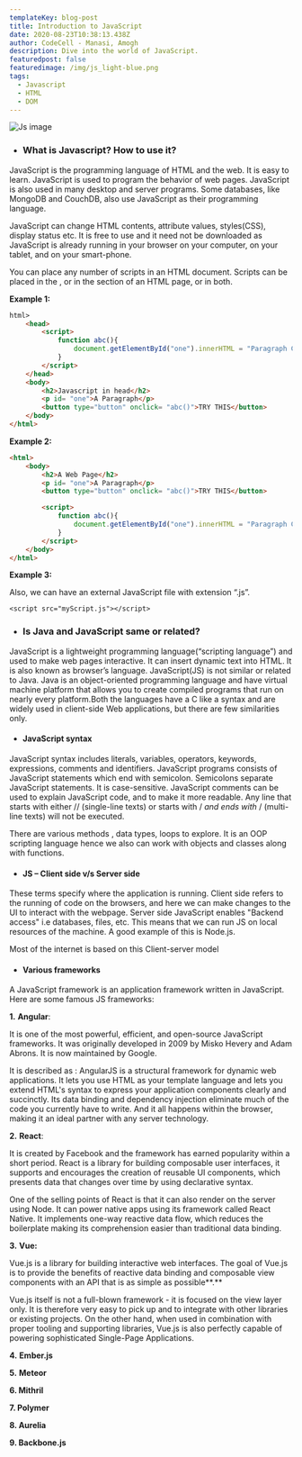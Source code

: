```yaml
---
templateKey: blog-post
title: Introduction to JavaScript
date: 2020-08-23T10:38:13.438Z
author: CodeCell - Manasi, Amogh
description: Dive into the world of JavaScript.
featuredpost: false
featuredimage: /img/js_light-blue.png
tags:
  - Javascript
  - HTML
  - DOM
---
```

![](/img/js.jpg "Js image")

* ### **What is Javascript? How to use it?**

JavaScript is the programming language of HTML and the web. It is easy to learn. JavaScript is used to program the behavior of web pages. JavaScript is also used in many desktop and server programs. Some databases, like MongoDB and CouchDB, also use JavaScript as their programming language.

JavaScript can change HTML contents, attribute values, styles(CSS), display status etc. It is free to use and it need not be downloaded as JavaScript is already running in your browser on your computer, on your tablet, and on your smart-phone.

You can place any number of scripts in an HTML document. Scripts can be placed in the <body>, or in the <head> section of an HTML page, or in both.

**Example 1:** 

```html
html>
    <head>
        <script>
            function abc(){
                document.getElementById("one").innerHTML = "Paragraph Changed";
            }
        </script>
    </head>
    <body>
        <h2>Javascript in head</h2>
        <p id= "one">A Paragraph</p>
        <button type="button" onclick= "abc()">TRY THIS</button>
    </body>
</html>
```

**Example 2:**

```html
<html>
    <body>
        <h2>A Web Page</h2>
        <p id= "one">A Paragraph</p>
        <button type="button" onclick= "abc()">TRY THIS</button>

        <script>
            function abc(){
                document.getElementById("one").innerHTML = "Paragraph Changed";
            }
        </script>
    </body>
</html>
```

**Example 3:**

Also, we can have an external JavaScript file with extension “.js”.

```
<script src="myScript.js"></script>
```

* ### Is Java and JavaScript same or related?

JavaScript is a lightweight programming language(“scripting language”) and used to make web pages interactive. It can insert dynamic text into HTML. It is also known as browser’s language. JavaScript(JS) is not similar or related to Java. Java is an object-oriented programming language and have virtual machine platform that allows you to create compiled programs that run on nearly every platform.Both the languages have a C like a syntax and are widely used in client-side Web applications, but there are few similarities only.

* #### JavaScript syntax

JavaScript syntax includes literals, variables, operators, keywords, expressions, comments and identifiers. JavaScript programs consists of JavaScript statements which end with semicolon. Semicolons separate JavaScript statements. It is case-sensitive. JavaScript comments can be used to explain JavaScript code, and to make it more readable. Any line that starts with either // (single-line texts) or starts with / *and ends with* / (multi-line texts) will not be executed.

There are various methods , data types, loops to explore. It is an OOP scripting language hence we also can work with objects and classes along with functions.

* #### JS – Client side v/s Server side

These terms specify where the application is running. Client side refers to the running of code on the browsers, and here we can make changes to the UI to interact with the webpage. Server side JavaScript enables "Backend access" i.e databases, files, etc. This means that we can run JS on local resources of the machine. A good example of this is Node.js. 

Most of the internet is based on this Client-server model

* #### Various frameworks

A JavaScript framework is an application framework written in JavaScript.
Here are some famous JS frameworks:

**1.** **Angular**: 

It is one of the most powerful, efficient, and open-source JavaScript frameworks. It was originally developed in 2009 by Misko Hevery and Adam Abrons. It is now maintained by Google.

It is described as :  AngularJS is a structural framework for dynamic web applications. It lets you use HTML as your template language and lets you extend HTML's syntax to express your application components clearly and succinctly. Its data binding and dependency injection eliminate much of the code you currently have to write. And it all happens within the browser, making it an ideal partner with any server technology.

**2.** **React**: 

It is created by Facebook and the framework has earned popularity within a short period. React is a library for building composable user interfaces, it supports and encourages the creation of reusable UI components, which presents data that changes over time by using declarative syntax.

One of the selling points of React is that it can also render on the server using Node. It can power native apps using its framework called React Native. It implements one-way reactive data flow, which reduces the boilerplate making its comprehension easier than traditional data binding.

**3.** **Vue:** 

Vue.js is a library for building interactive web interfaces. The goal of Vue.js is to provide the benefits of reactive data binding and composable view components with an API that is as simple as possible**.**

Vue.js itself is not a full-blown framework - it is focused on the view layer only. It is therefore very easy to pick up and to integrate with other libraries or existing projects. On the other hand, when used in combination with proper tooling and supporting libraries, Vue.js is also perfectly capable of powering sophisticated Single-Page Applications.

**4.** **Ember.js**

**5.** **Meteor**

**6. Mithril**

**7. Polymer**

**8. Aurelia**

**9. Backbone.js**